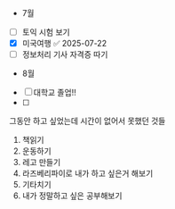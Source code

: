 - 7월
- [ ] 토익 시험 보기
- [x] 미국여행 ✅ 2025-07-22
- [ ] 정보처리 기사 자격증 따기

- 8월
- [ ] 대학교 졸업!!
- [ ] 

그동안 하고 싶었는데 시간이 없어서 못했던 것들
1. 책읽기
2. 운동하기
3. 레고 만들기
4. 라즈베리파이로 내가 하고 싶은거 해보기
5. 기타치기
6. 내가 정말하고 싶은 공부해보기

